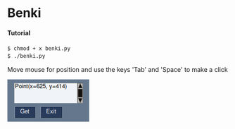 # Benki

#### Tutorial
```sh
$ chmod + x benki.py
$ ./benki.py
```
Move mouse for position and use the keys 'Tab' and 'Space' to make a click  

![benki](https://github.com/marssaljr/Benki/blob/main/readme.png?raw=true)

